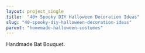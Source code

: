 ```yaml
---
layout: project_single
title:  "40+ Spooky DIY Halloween Decoration Ideas"
slug: "40-spooky-diy-halloween-decoration-ideas"
parent: "homemade-halloween-costumes"
---
```

Handmade Bat Bouquet.